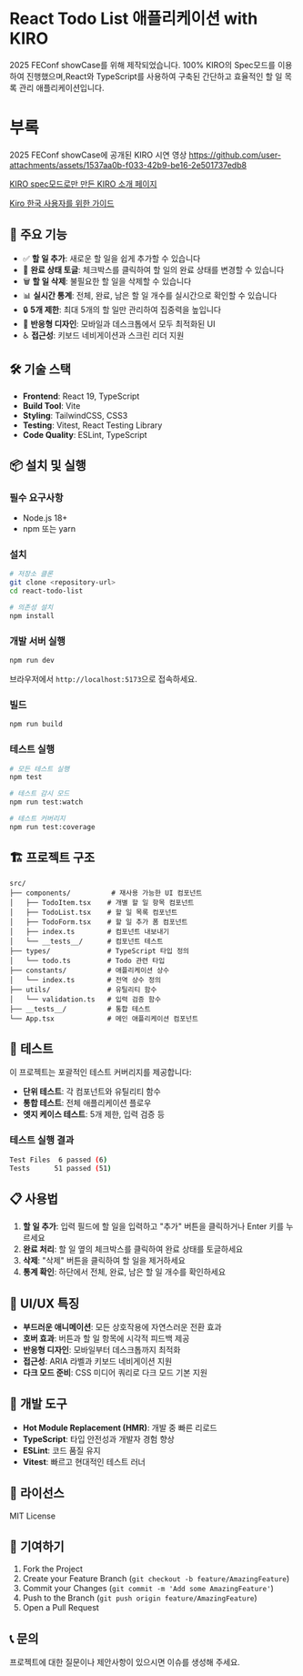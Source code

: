 

# React Todo List 애플리케이션 with KIRO
2025 FEConf showCase를 위해 제작되었습니다.
100% KIRO의 Spec모드를 이용하여 진행했으며,React와 TypeScript를 사용하여 구축된 간단하고 효율적인 할 일 목록 관리 애플리케이션입니다.


# 부록
2025 FEConf showCase에 공개된 KIRO 시연 영상
https://github.com/user-attachments/assets/1537aa0b-f033-42b9-be16-2e501737edb8

[KIRO spec모드로만 만든 KIRO 소개 페이지](https://main.d3tm0e6y3kjvtp.amplifyapp.com/)

[Kiro 한국 사용자를 위한 가이드](https://whchoi98.notion.site/Kiro-23104ef7e60e80d3b838e13d2d65498e)
## 🚀 주요 기능

- ✅ **할 일 추가**: 새로운 할 일을 쉽게 추가할 수 있습니다
- 🔄 **완료 상태 토글**: 체크박스를 클릭하여 할 일의 완료 상태를 변경할 수 있습니다
- 🗑️ **할 일 삭제**: 불필요한 할 일을 삭제할 수 있습니다
- 📊 **실시간 통계**: 전체, 완료, 남은 할 일 개수를 실시간으로 확인할 수 있습니다
- 🔒 **5개 제한**: 최대 5개의 할 일만 관리하여 집중력을 높입니다
- 📱 **반응형 디자인**: 모바일과 데스크톱에서 모두 최적화된 UI
- ♿ **접근성**: 키보드 네비게이션과 스크린 리더 지원

## 🛠️ 기술 스택

- **Frontend**: React 19, TypeScript
- **Build Tool**: Vite
- **Styling**: TailwindCSS, CSS3
- **Testing**: Vitest, React Testing Library
- **Code Quality**: ESLint, TypeScript

## 📦 설치 및 실행

### 필수 요구사항

- Node.js 18+
- npm 또는 yarn

### 설치

```bash
# 저장소 클론
git clone <repository-url>
cd react-todo-list

# 의존성 설치
npm install
```

### 개발 서버 실행

```bash
npm run dev
```

브라우저에서 `http://localhost:5173`으로 접속하세요.

### 빌드

```bash
npm run build
```

### 테스트 실행

```bash
# 모든 테스트 실행
npm test

# 테스트 감시 모드
npm run test:watch

# 테스트 커버리지
npm run test:coverage
```

## 🏗️ 프로젝트 구조

```
src/
├── components/          # 재사용 가능한 UI 컴포넌트
│   ├── TodoItem.tsx    # 개별 할 일 항목 컴포넌트
│   ├── TodoList.tsx    # 할 일 목록 컴포넌트
│   ├── TodoForm.tsx    # 할 일 추가 폼 컴포넌트
│   ├── index.ts        # 컴포넌트 내보내기
│   └── __tests__/      # 컴포넌트 테스트
├── types/              # TypeScript 타입 정의
│   └── todo.ts         # Todo 관련 타입
├── constants/          # 애플리케이션 상수
│   └── index.ts        # 전역 상수 정의
├── utils/              # 유틸리티 함수
│   └── validation.ts   # 입력 검증 함수
├── __tests__/          # 통합 테스트
└── App.tsx             # 메인 애플리케이션 컴포넌트
```

## 🧪 테스트

이 프로젝트는 포괄적인 테스트 커버리지를 제공합니다:

- **단위 테스트**: 각 컴포넌트와 유틸리티 함수
- **통합 테스트**: 전체 애플리케이션 플로우
- **엣지 케이스 테스트**: 5개 제한, 입력 검증 등

### 테스트 실행 결과

```bash
Test Files  6 passed (6)
Tests      51 passed (51)
```

## 📋 사용법

1. **할 일 추가**: 입력 필드에 할 일을 입력하고 "추가" 버튼을 클릭하거나 Enter 키를 누르세요
2. **완료 처리**: 할 일 옆의 체크박스를 클릭하여 완료 상태를 토글하세요
3. **삭제**: "삭제" 버튼을 클릭하여 할 일을 제거하세요
4. **통계 확인**: 하단에서 전체, 완료, 남은 할 일 개수를 확인하세요

## 🎨 UI/UX 특징

- **부드러운 애니메이션**: 모든 상호작용에 자연스러운 전환 효과
- **호버 효과**: 버튼과 할 일 항목에 시각적 피드백 제공
- **반응형 디자인**: 모바일부터 데스크톱까지 최적화
- **접근성**: ARIA 라벨과 키보드 네비게이션 지원
- **다크 모드 준비**: CSS 미디어 쿼리로 다크 모드 기본 지원

## 🔧 개발 도구

- **Hot Module Replacement (HMR)**: 개발 중 빠른 리로드
- **TypeScript**: 타입 안전성과 개발자 경험 향상
- **ESLint**: 코드 품질 유지
- **Vitest**: 빠르고 현대적인 테스트 러너

## 📝 라이선스

MIT License

## 🤝 기여하기

1. Fork the Project
2. Create your Feature Branch (`git checkout -b feature/AmazingFeature`)
3. Commit your Changes (`git commit -m 'Add some AmazingFeature'`)
4. Push to the Branch (`git push origin feature/AmazingFeature`)
5. Open a Pull Request

## 📞 문의

프로젝트에 대한 질문이나 제안사항이 있으시면 이슈를 생성해 주세요.
